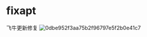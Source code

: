 # fixapt
飞牛更新修复
![0dbe952f3aa75b2f96797e5f2b0e41c7](https://github.com/user-attachments/assets/d3a87fd5-6513-4d23-8b9e-6f76ee8e8d56)
